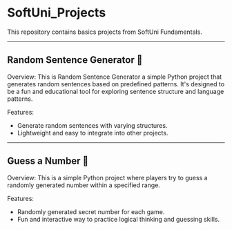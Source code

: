 # SoftUni_Projects
This repository contains basics projects from SoftUni Fundamentals.

----------------------------------------------------------
## Random Sentence Generator :mag_right:
Overview:
This is Random Sentence Generator a simple Python project that generates random sentences based on predefined patterns. It's designed to be a fun and educational tool for exploring sentence structure and language patterns.

Features:
- Generate random sentences with varying structures.
- Lightweight and easy to integrate into other projects.

----------------------------------------------------------

## Guess a Number 🎲
Overview:
This is a simple Python project where players try to guess a randomly generated number within a specified range.

Features:
- Randomly generated secret number for each game.
- Fun and interactive way to practice logical thinking and guessing skills.
